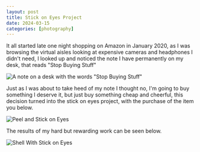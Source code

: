 ```yaml
---
layout: post
title: Stick on Eyes Project
date: 2024-03-15
categories: [photography]
---
```


It all started late one night shopping on Amazon in January 2020, as I was browsing the virtual aisles looking at expensive cameras and headphones I didn't need, I looked up and noticed the note I have permanently on my desk, that reads "Stop Buying Stuff"

![A note on a desk with the words "Stop Buying Stuff"](/github-pages/images/stop-buying-stuff.webp)

Just as I was about to take heed of my note I thought no, I'm going to buy something I deserve it, but just buy something cheap and cheerful, this decision turned into the stick on eyes project, with the purchase of the item you below.

![Peel and Stick on Eyes](/github-pages/images/stick-on-eyes.jpg)

The results of my hard but rewarding work can be seen below.

![Shell With Stick on Eyes](/github-pages/images/shell-with-stick-on-eyes.jpg)
